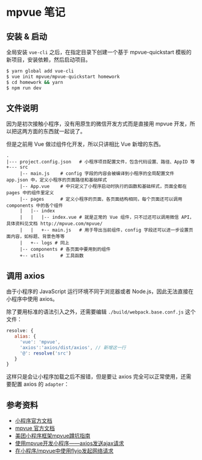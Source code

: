 # mpvue 笔记

## 安装 & 启动

全局安装 `vue-cli` 之后，在指定目录下创建一个基于 mpvue-quickstart 模板的新项目，安装依赖，然后启动项目。

```sh
$ yarn global add vue-cli
$ vue init mpvue/mpvue-quickstart homework
$ cd homework && yarn
$ npm run dev
```

## 文件说明

因为是初次接触小程序，没有用原生的微信开发方式而是直接用 mpvue 开发，所以把这两方面的东西就一起说了。

但是之前用 Vue 做过组件化开发，所以只讲相比 Vue 新增的东西。

```
.
|--- project.config.json   # 小程序项目配置文件，包含代码设置、路径、AppID 等
+--- src
     |-- main.js    # config 字段的内容会被编译到小程序的全局配置文件 app.json 中，定义小程序的页面路径和基础样式
     |-- App.vue    # 中只定义了小程序启动时执行的函数和基础样式，页面全都在 pages 中的组件里定义
     |-- pages      # 定义小程序的页面，各页面结构相同，每个页面还可以调用 components 中的各个组件
     |   |-- index
     |   |   |-- index.vue # 就是正常的 Vue 组件，只不过还可以调用微信 API，具体资料见文档 http://mpvue.com/mpvue/
     |   |   +-- main.js   # 用于导出当前组件，config 字段还可以进一步设置页面内容，如标题、背景色等等
     |   +-- logs # 同上
     |-- components # 各页面中要用到的组件
     +-- utils      # 工具函数
```

## 调用 axios

由于小程序的 JavaScript 运行环境不同于浏览器或者 Node.js，因此无法直接在小程序中使用 axios。

除了要用标准的语法引入之外，还需要编辑 `./build/webpack.base.conf.js` 这个文件：

```js
resolve: {
   alias: {
     'vue': 'mpvue',
     'axios':'axios/dist/axios', // 新增这一行
     '@': resolve('src')
   }
}
```

这样只是会让小程序加载之后不报错，但是要让 axios 完全可以正常使用，还需要配置 axios 的 `adapter`：

## 参考资料

- [小程序官方文档](https://developers.weixin.qq.com/miniprogram/dev/index.html?t=201842)
- [mpvue 官方文档](http://mpvue.com/mpvue/)
- [美团小程序框架mpvue蹲坑指南](https://segmentfault.com/a/1190000014200668)
- [使用mpvue开发小程序——axios发送ajax请求](http://www.poorren.com/mpvue-mini-program-ajax-axios)
- [在小程序/mpvue中使用flyio发起网络请求](https://segmentfault.com/a/1190000014039585)
